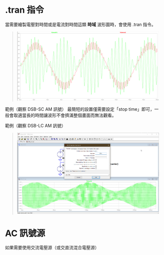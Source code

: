# .tran 指令
當需要繪製電壓對時間或是電流對時間這類 **時域** 波形圖時，會使用 .tran 指令。
> ![image](https://github.com/bear917/ltspice-exercise/blob/main/lecture3/tran-plot.png)

範例（觀察 DSB-SC AM 訊號）
最簡短的設置僅需要設定「stop time」即可，一般會取適當長的時間讓波形不會擠滿整個畫面而無法觀看。

範例（觀察 DSB-LC AM 訊號）
> ![image](https://github.com/bear917/ltspice-exercise/blob/main/lecture3/tran-stop.png)

# AC 訊號源
如果需要使用交流電壓源（或交直流混合電壓源）